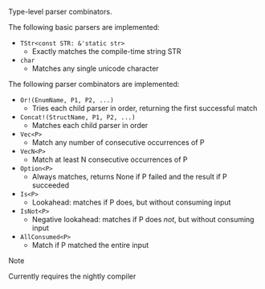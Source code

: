 Type-level parser combinators.

The following basic parsers are implemented:
- `TStr<const STR: &'static str>`
  - Exactly matches the compile-time string STR
- `char`
  - Matches any single unicode character

The following parser combinators are implemented:
- `Or!(EnumName, P1, P2, ...)`
  - Tries each child parser in order, returning the first successful match
- `Concat!(StructName, P1, P2, ...)`
  - Matches each child parser in order
- `Vec<P>`
  - Match any number of consecutive occurrences of P
- `VecN<P>`
  - Match at least N consecutive occurrences of P
- `Option<P>`
  - Always matches, returns None if P failed and the result if P succeeded
- `Is<P>`
  - Lookahead: matches if P does, but without consuming input
- `IsNot<P>`
  - Negative lookahead: matches if P does *not*, but without consuming input
- `AllConsumed<P>`
  - Match if P matched the entire input

> [!NOTE]
Currently requires the nightly compiler

